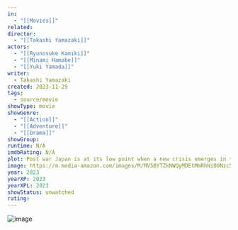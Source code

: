 ```yaml
---
in:
  - "[[Movies]]"
related: 
director:
  - "[[Takashi Yamazaki]]"
actors:
  - "[[Ryunosuke Kamiki]]"
  - "[[Minami Hamabe]]"
  - "[[Yuki Yamada]]"
writer:
  - Takashi Yamazaki
created: 2023-11-29
tags:
  - source/movie
showType: movie
showGenre:
  - "[[Action]]"
  - "[[Adventure]]"
  - "[[Drama]]"
showGroup: 
runtime: N/A
imdbRating: N/A
plot: Post war Japan is at its low point when a new crisis emerges in the form of a giant monster.
image: https://m.media-amazon.com/images/M/MV5BYTZkNWQyMDEtMmRhNi00Nzc5LWFhNjQtMWRiOTllYmEzOWE5XkEyXkFqcGdeQXVyMTMwNzYxMTUx._V1_SX300.jpg
year: 2023
yearXP: 2023
yearXPL: 2023
showStatus: unwatched
rating:
---
```

![image](https://m.media-amazon.com/images/M/MV5BYTZkNWQyMDEtMmRhNi00Nzc5LWFhNjQtMWRiOTllYmEzOWE5XkEyXkFqcGdeQXVyMTMwNzYxMTUx._V1_SX300.jpg)

